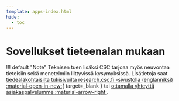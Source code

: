 ```yaml
---
template: apps-index.html
hide:
  - toc
---
```


# Sovellukset tieteenalan mukaan

!!! default "Note"
    Teknisen tuen lisäksi CSC tarjoaa myös neuvontaa tieteisiin
    sekä menetelmiin liittyvissä kysymyksissä. Lisätietoja saat
    [tiedealakohtaisilta tukisivuilta research.csc.fi -sivustolla
    (englanniksi) :material-open-in-new:](https://research.csc.fi/sciences){ target=_blank }
    tai [ottamalla yhteyttä asiakaspalvelumme :material-arrow-right:](../support/contact.md).

<!-- Apps by discipline generated here automatically. -->
